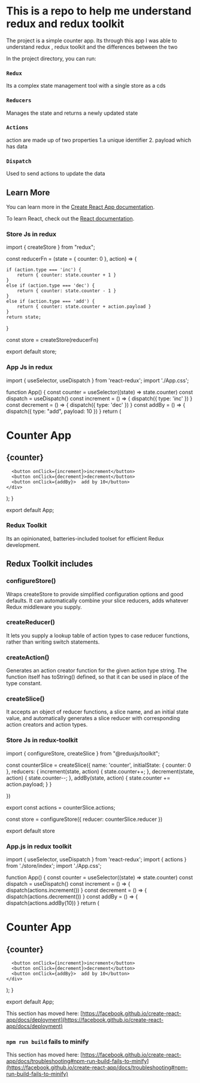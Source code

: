 # This is a repo to help me understand redux and redux toolkit

The project is a simple counter app. Its through this app I was able to understand redux , redux toolkit and the differences between the two

In the project directory, you can run:

### `Redux`

Its a complex state management tool with a single store as a cds

### `Reducers`

Manages the state and returns a newly updated state

### `Actions`

action are made up of two properties
1.a unique identifier 2. payload which has data

### `Dispatch`

Used to send actions to update the data

## Learn More

You can learn more in the [Create React App documentation](https://facebook.github.io/create-react-app/docs/getting-started).

To learn React, check out the [React documentation](https://reactjs.org/).

### Store Js in redux

import { createStore } from "redux";

const reducerFn = (state = { counter: 0 }, action) => {

    if (action.type === 'inc') {
        return { counter: state.counter + 1 }
    }
    else if (action.type === 'dec') {
        return { counter: state.counter - 1 }
    }
    else if (action.type === 'add') {
        return { counter: state.counter + action.payload }
    }
    return state;

}

const store = createStore(reducerFn)

export default store;

### App Js in redux

import { useSelector, useDispatch } from 'react-redux';
import './App.css';

function App() {
const counter = useSelector((state) => state.counter)
const dispatch = useDispatch()
const increment = () => {
dispatch({ type: 'inc' })
}
const decrement = () => {
dispatch({ type: 'dec' })
}
const addBy = () => {
dispatch({ type: "add", payload: 10 })
}
return (

<div >
<h1>
Counter App
</h1>
<h2>{counter}</h2>

      <button onClick={increment}>increment</button>
      <button onClick={decrement}>decrement</button>
      <button onClick={addBy}>  add by 10</button>
    </div>

);
}

export default App;

### Redux Toolkit

Its an opinionated, batteries-included toolset for efficient Redux development.

## Redux Toolkit includes

### configureStore()

Wraps createStore to provide simplified configuration options and good defaults. It can automatically combine your slice reducers, adds whatever Redux middleware you supply.

### createReducer()

It lets you supply a lookup table of action types to case reducer functions, rather than writing switch statements.

### createAction()

Generates an action creator function for the given action type string. The function itself has toString() defined, so that it can be used in place of the type constant.

### createSlice()

It accepts an object of reducer functions, a slice name, and an initial state value, and automatically generates a slice reducer with corresponding action creators and action types.

### Store Js in redux-toolkit

import { configureStore, createSlice } from "@reduxjs/toolkit";

const counterSlice = createSlice({
name: 'counter',
initialState: { counter: 0 },
reducers: {
increment(state, action) {
state.counter++;
},
decrement(state, action) {
state.counter--;
},
addBy(state, action) {
state.counter += action.payload;
}
}

})

export const actions = counterSlice.actions;

const store = configureStore({
reducer: counterSlice.reducer
})

export default store

### App.js in redux toolkit

import { useSelector, useDispatch } from 'react-redux';
import { actions } from './store/index';
import './App.css';

function App() {
const counter = useSelector((state) => state.counter)
const dispatch = useDispatch()
const increment = () => {
dispatch(actions.increment())
}
const decrement = () => {
dispatch(actions.decrement())
}
const addBy = () => {
dispatch(actions.addBy(10))
}
return (

<div >
<h1>
Counter App
</h1>
<h2>{counter}</h2>

      <button onClick={increment}>increment</button>
      <button onClick={decrement}>decrement</button>
      <button onClick={addBy}>  add by 10</button>
    </div>

);
}

export default App;

This section has moved here: [https://facebook.github.io/create-react-app/docs/deployment](https://facebook.github.io/create-react-app/docs/deployment)

### `npm run build` fails to minify

This section has moved here: [https://facebook.github.io/create-react-app/docs/troubleshooting#npm-run-build-fails-to-minify](https://facebook.github.io/create-react-app/docs/troubleshooting#npm-run-build-fails-to-minify)
